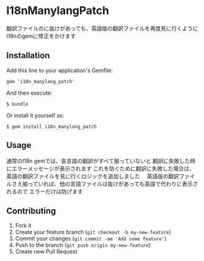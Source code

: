# I18nManylangPatch

翻訳ファイルのに抜けがあっても、英語版の翻訳ファイルを再度見に行くように
I18nのgemに修正をかけます

## Installation

Add this line to your application's Gemfile:

    gem 'i18n_manylang_patch'

And then execute:

    $ bundle

Or install it yourself as:

    $ gem install i18n_manylang_patch

## Usage

通常のI18n gemでは、各言語の翻訳がすべて揃っていないと
翻訳に失敗した時にエラーメッセージが表示されます
これを防ぐために翻訳に失敗した場合は、英語の翻訳ファイルを見に行くロジックを追加しました　
英語版の翻訳ファイルさえ揃っていれば、他の言語ファイルは抜けがあっても英語で代わりに表示されるので
エラーだけは防げます

## Contributing

1. Fork it
2. Create your feature branch (`git checkout -b my-new-feature`)
3. Commit your changes (`git commit -am 'Add some feature'`)
4. Push to the branch (`git push origin my-new-feature`)
5. Create new Pull Request
